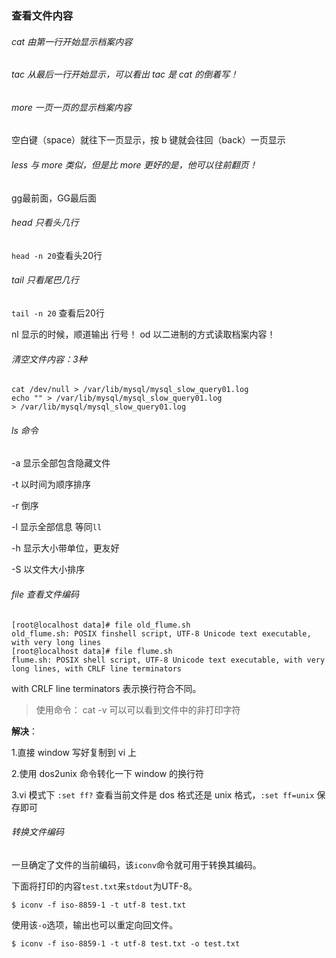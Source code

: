### 查看文件内容

###### cat  由第一行开始显示档案内容 

###### tac  从最后一行开始显示，可以看出 tac 是 cat 的倒着写！ 

###### more 一页一页的显示档案内容 

空白键（space）就往下一页显示，按 b 键就会往回（back）一页显示

###### less 与 more 类似，但是比 more 更好的是，他可以往前翻页！ 

gg最前面，GG最后面 

###### head 只看头几行 

`head -n 20`查看头20行 

###### tail 只看尾巴几行 

`tail -n 20` 查看后20行

nl   显示的时候，顺道输出 行号！ 
od   以二进制的方式读取档案内容！



###### 清空文件内容：3种

```shell
cat /dev/null > /var/lib/mysql/mysql_slow_query01.log
echo "" > /var/lib/mysql/mysql_slow_query01.log
> /var/lib/mysql/mysql_slow_query01.log
```



###### ls 命令

-a 显示全部包含隐藏文件

-t 以时间为顺序排序

-r 倒序

-l 显示全部信息 等同`ll`

-h 显示大小带单位，更友好

-S 以文件大小排序



###### file 查看文件编码

```shell
[root@localhost data]# file old_flume.sh         
old_flume.sh: POSIX finshell script, UTF-8 Unicode text executable, with very long lines
[root@localhost data]# file flume.sh         
flume.sh: POSIX shell script, UTF-8 Unicode text executable, with very long lines, with CRLF line terminators
```

 with CRLF line terminators 表示换行符合不同。

> 使用命令： cat -v 可以可以看到文件中的非打印字符

**解决**：

1.直接 window 写好复制到 vi 上

2.使用 dos2unix 命令转化一下 window 的换行符

3.vi 模式下 `:set ff?` 查看当前文件是 dos 格式还是 unix 格式，`:set ff=unix` 保存即可



###### 转换文件编码

一旦确定了文件的当前编码，该`iconv`命令就可用于转换其编码。

下面将打印的内容`test.txt`来`stdout`为UTF-8。

```shell
$ iconv -f iso-8859-1 -t utf-8 test.txt
```

使用该`-o`选项，输出也可以重定向回文件。

```shell
$ iconv -f iso-8859-1 -t utf-8 test.txt -o test.txt
```

